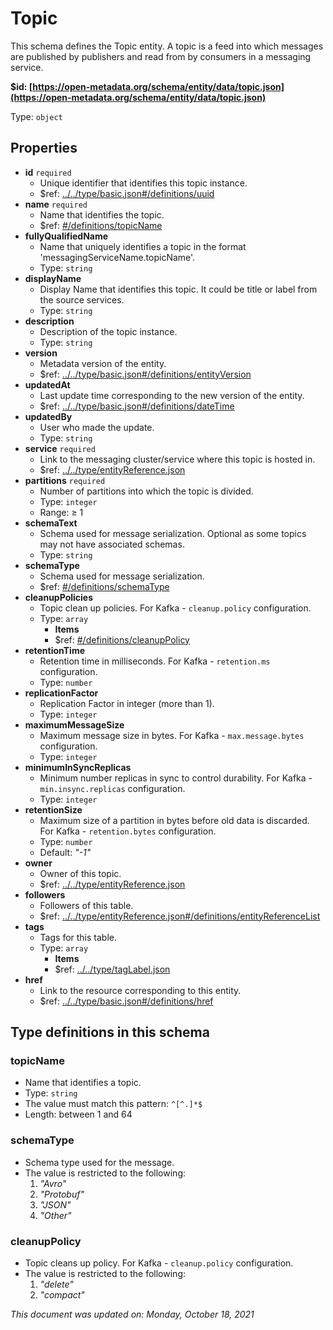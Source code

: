 # Topic

This schema defines the Topic entity. A topic is a feed into which messages are published by publishers and read from by consumers in a messaging service.

**$id: [https://open-metadata.org/schema/entity/data/topic.json](https://open-metadata.org/schema/entity/data/topic.json)**

Type: `object`

## Properties
 - **id** `required`
   - Unique identifier that identifies this topic instance.
   - $ref: [../../type/basic.json#/definitions/uuid](../types/basic.md#uuid)
 - **name** `required`
   - Name that identifies the topic.
   - $ref: [#/definitions/topicName](#topicname)
 - **fullyQualifiedName**
   - Name that uniquely identifies a topic in the format 'messagingServiceName.topicName'.
   - Type: `string`
 - **displayName**
   - Display Name that identifies this topic. It could be title or label from the source services.
   - Type: `string`
 - **description**
   - Description of the topic instance.
   - Type: `string`
 - **version**
   - Metadata version of the entity.
   - $ref: [../../type/basic.json#/definitions/entityVersion](../types/basic.md#entityversion)
 - **updatedAt**
   - Last update time corresponding to the new version of the entity.
   - $ref: [../../type/basic.json#/definitions/dateTime](../types/basic.md#datetime)
 - **updatedBy**
   - User who made the update.
   - Type: `string`
 - **service** `required`
   - Link to the messaging cluster/service where this topic is hosted in.
   - $ref: [../../type/entityReference.json](../types/entityreference.md)
 - **partitions** `required`
   - Number of partitions into which the topic is divided.
   - Type: `integer`
   - Range:  &ge; 1
 - **schemaText**
   - Schema used for message serialization. Optional as some topics may not have associated schemas.
   - Type: `string`
 - **schemaType**
   - Schema used for message serialization.
   - $ref: [#/definitions/schemaType](#schematype)
 - **cleanupPolicies**
   - Topic clean up policies. For Kafka - `cleanup.policy` configuration.
   - Type: `array`
     - **Items**
     - $ref: [#/definitions/cleanupPolicy](#cleanuppolicy)
 - **retentionTime**
   - Retention time in milliseconds. For Kafka - `retention.ms` configuration.
   - Type: `number`
 - **replicationFactor**
   - Replication Factor in integer (more than 1).
   - Type: `integer`
 - **maximumMessageSize**
   - Maximum message size in bytes. For Kafka - `max.message.bytes` configuration.
   - Type: `integer`
 - **minimumInSyncReplicas**
   - Minimum number replicas in sync to control durability. For Kafka - `min.insync.replicas` configuration.
   - Type: `integer`
 - **retentionSize**
   - Maximum size of a partition in bytes before old data is discarded. For Kafka - `retention.bytes` configuration.
   - Type: `number`
   - Default: _"-1"_
 - **owner**
   - Owner of this topic.
   - $ref: [../../type/entityReference.json](../types/entityreference.md)
 - **followers**
   - Followers of this table.
   - $ref: [../../type/entityReference.json#/definitions/entityReferenceList](../types/entityreference.md#entityreferencelist)
 - **tags**
   - Tags for this table.
   - Type: `array`
     - **Items**
     - $ref: [../../type/tagLabel.json](../types/taglabel.md)
 - **href**
   - Link to the resource corresponding to this entity.
   - $ref: [../../type/basic.json#/definitions/href](../types/basic.md#href)


## Type definitions in this schema

### topicName

* Name that identifies a topic.
* Type: `string`
* The value must match this pattern: `^[^.]*$`
* Length: between 1 and 64

### schemaType

* Schema type used for the message.
* The value is restricted to the following: 
  1. _"Avro"_
  2. _"Protobuf"_
  3. _"JSON"_
  4. _"Other"_

### cleanupPolicy

* Topic cleans up policy. For Kafka - `cleanup.policy` configuration.
* The value is restricted to the following: 
  1. _"delete"_
  2. _"compact"_

_This document was updated on: Monday, October 18, 2021_